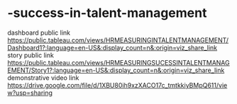 # -success-in-talent-management
dashboard public link https://public.tableau.com/views/HRMEASURINGINTALENTMANAGEMENT/Dashboard1?:language=en-US&:display_count=n&:origin=viz_share_link
story public link https://public.tableau.com/views/HRMEASURINGSUCESSINTALENTMANAGEMENT/Story1?:language=en-US&:display_count=n&:origin=viz_share_link
demonstrative video link https://drive.google.com/file/d/1XBU80ih9xzXACO17c_tmtkkiyBMpQ611/view?usp=sharing
